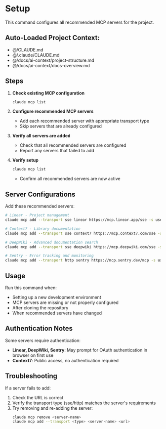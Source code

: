 # Setup

This command configures all recommended MCP servers for the project.

## Auto-Loaded Project Context:

- @/CLAUDE.md
- @/.claude/CLAUDE.md
- @/docs/ai-context/project-structure.md
- @/docs/ai-context/docs-overview.md

## Steps

1. **Check existing MCP configuration**

   ```bash
   claude mcp list
   ```

2. **Configure recommended MCP servers**
   - Add each recommended server with appropriate transport type
   - Skip servers that are already configured

3. **Verify all servers are added**
   - Check that all recommended servers are configured
   - Report any servers that failed to add

4. **Verify setup**

   ```bash
   claude mcp list
   ```

   - Confirm all recommended servers are now active

## Server Configurations

Add these recommended servers:

```bash
# Linear - Project management
claude mcp add --transport sse linear https://mcp.linear.app/sse -s user

# Context7 - Library documentation
claude mcp add --transport sse context7 https://mcp.context7.com/sse -s user

# DeepWiki - Advanced documentation search
claude mcp add --transport sse deepwiki https://mcp.deepwiki.com/sse -s user

# Sentry - Error tracking and monitoring
claude mcp add --transport http sentry https://mcp.sentry.dev/mcp -s user

```

## Usage

Run this command when:

- Setting up a new development environment
- MCP servers are missing or not properly configured
- After cloning the repository
- When recommended servers have changed

## Authentication Notes

Some servers require authentication:

- **Linear, DeepWiki, Sentry**: May prompt for OAuth authentication in browser
  on first use
- **Context7**: Public access, no authentication required

## Troubleshooting

If a server fails to add:

1. Check the URL is correct
2. Verify the transport type (sse/http) matches the server's requirements
3. Try removing and re-adding the server:
   ```bash
   claude mcp remove <server-name>
   claude mcp add --transport <type> <server-name> <url>
   ```
